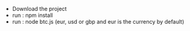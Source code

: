 * Download the project
* run : npm install
* run : node btc.js (eur, usd or gbp and eur is the currency by default)